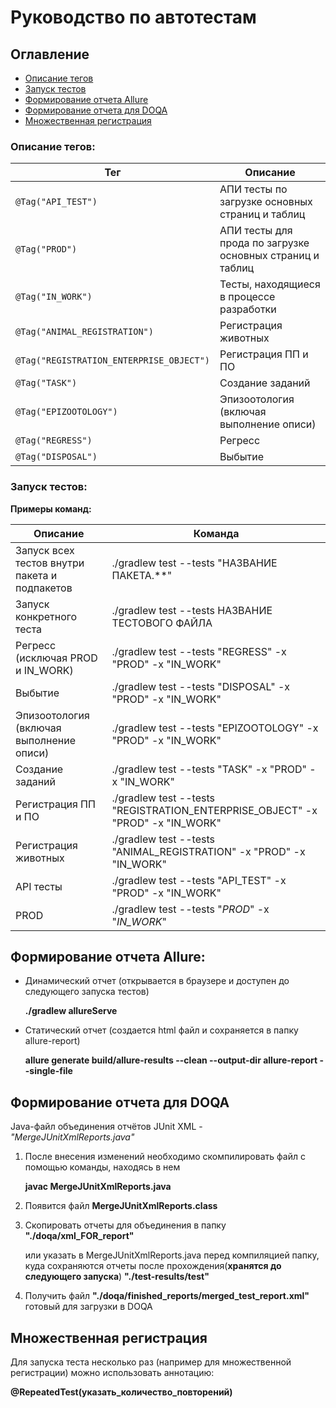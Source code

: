 # Руководство по автотестам

## Оглавление

- [Описание тегов](#описание-тегов)
- [Запуск тестов](#запуск-тестов)
- [Формирование отчета Allure](#формирование-отчета-allure)
- [Формирование отчета для DOQA](#формирование-отчета-для-doqa)
- [Множественная регистрация](#множественная-регистрация)


### Описание тегов: <a name="описание-тегов"></a>

| Тег                         | Описание                                                  |
|------------------------------|-----------------------------------------------------------|
| `@Tag("API_TEST")`          | АПИ тесты по загрузке основных страниц и таблиц           |
| `@Tag("PROD")`              | АПИ тесты для прода по загрузке основных страниц и таблиц |
| `@Tag("IN_WORK")`           | Тесты, находящиеся в процессе разработки                  |
| `@Tag("ANIMAL_REGISTRATION")` | Регистрация животных                                      |
| `@Tag("REGISTRATION_ENTERPRISE_OBJECT")` | Регистрация ПП и ПО                                       |
| `@Tag("TASK")`                | Создание заданий                                          |
| `@Tag("EPIZOOTOLOGY")`       | Эпизоотология (включая выполнение описи)                  |
| `@Tag("REGRESS")`            | Регресс                                                   |
| `@Tag("DISPOSAL")`           | Выбытие                                                   |

### Запуск тестов: <a name="запуск-тестов"></a>

**Примеры команд:**

| Описание                                      | Команда                                                                        |
|-----------------------------------------------|--------------------------------------------------------------------------------|
| Запуск всех тестов внутри пакета и подпакетов | ./gradlew test --tests "НАЗВАНИЕ ПАКЕТА.**"                                    |
| Запуск конкретного теста                      | ./gradlew test --tests НАЗВАНИЕ ТЕСТОВОГО ФАЙЛА                                |
| Регресс (исключая PROD и IN_WORK)             | ./gradlew test --tests "REGRESS" -x "PROD" -x "IN_WORK"                        |
| Выбытие                                       | ./gradlew test --tests "DISPOSAL" -x "PROD" -x "IN_WORK"                       |
| Эпизоотология (включая выполнение описи)      | ./gradlew test --tests "EPIZOOTOLOGY" -x "PROD" -x "IN_WORK"                   |
| Создание заданий                              | ./gradlew test --tests "TASK" -x "PROD" -x "IN_WORK"                           |
| Регистрация ПП и ПО                           | ./gradlew test --tests "REGISTRATION_ENTERPRISE_OBJECT" -x "PROD" -x "IN_WORK" |
| Регистрация животных                          | ./gradlew test --tests "ANIMAL_REGISTRATION" -x "PROD" -x "IN_WORK"            |
| API тесты                                     | ./gradlew test --tests "API_TEST" -x "PROD" -x "IN_WORK"                       |
 | PROD                                          | ./gradlew test --tests "*PROD*" -x "*IN_WORK*"                                 |


## Формирование отчета Allure: <a name="формирование-отчета-allure"></a>
- Динамический отчет (открывается в браузере и доступен до следующего запуска тестов)

  **./gradlew allureServe**


- Статический отчет (создается html файл и сохраняется в папку allure-report)

  **allure generate build/allure-results --clean --output-dir allure-report --single-file**

## Формирование отчета для DOQA <a name="формирование-отчета-для-doqa"></a>


Java-файл объединения отчётов JUnit XML -   *"MergeJUnitXmlReports.java"* 

1. После внесения изменений необходимо скомпилировать файл с помощью команды, находясь в нем

   **javac MergeJUnitXmlReports.java**

2. Появится файл **MergeJUnitXmlReports.class**
3. Cкопировать отчеты для объединения в папку **"./doqa/xml_FOR_report"**
    
   или указать в MergeJUnitXmlReports.java перед компиляцией папку, куда сохраняются отчеты после прохождения(**хранятся до следующего запуска**)
    **"./test-results/test"**

4. Получить файл **"./doqa/finished_reports/merged_test_report.xml"** готовый для загрузки в DOQA


## Множественная регистрация <a name="множественная-регистрация"></a>

Для запуска теста несколько раз (например для множественной регистрации) можно использовать аннотацию:

**@RepeatedTest(указать_количество_повторений)**
